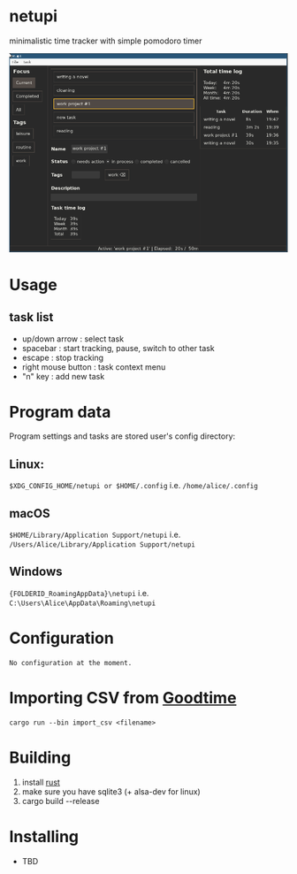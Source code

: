 # netupi
minimalistic time tracker with simple pomodoro timer

![screenshot](screenshot.png)

# Usage
## task list
- up/down arrow : select task
- spacebar : start tracking, pause, switch to other task
- escape : stop tracking
- right mouse button : task context menu
- "n" key : add new task

# Program data
Program settings and tasks are stored user's config directory:
## Linux:
`$XDG_CONFIG_HOME/netupi or $HOME/.config`
i.e. `/home/alice/.config`

## macOS
`$HOME/Library/Application Support/netupi`
i.e. `/Users/Alice/Library/Application Support/netupi`

## Windows
`{FOLDERID_RoamingAppData}\netupi`
i.e. `C:\Users\Alice\AppData\Roaming\netupi`

# Configuration
    No configuration at the moment.

# Importing CSV from [Goodtime](https://f-droid.org/en/packages/com.apps.adrcotfas.goodtime/)
```
cargo run --bin import_csv <filename>
```

# Building
1. install [rust](https://www.rust-lang.org/tools/install)
2. make sure you have sqlite3 (+ alsa-dev for linux)
3. cargo build --release

# Installing
- TBD
